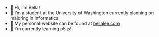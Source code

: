 - 👋 Hi, I’m Bella!
- 👀 I’m a student at the University of Washington currently planning on majoring in Informatics
- 💮 My personal website can be found at <a href="http://bellalee.com">bellalee.com</a>
- 🌱 I'm currently learning p5.js!

<!---
bellaslee/bellaslee is a ✨ special ✨ repository because its `README.md` (this file) appears on your GitHub profile.
You can click the Preview link to take a look at your changes.
--->
